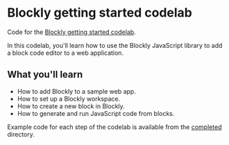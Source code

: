# Blockly getting started codelab

Code for the [Blockly getting started codelab](https://blocklycodelabs.dev/codelabs/getting-started/index.html).

In this codelab, you'll learn how to use the Blockly JavaScript library
to add a block code editor to a web application.

## What you'll learn

* How to add Blockly to a sample web app.
* How to set up a Blockly workspace.
* How to create a new block in Blockly.
* How to generate and run JavaScript code from blocks.

Example code for each step of the codelab is available from
the [completed](complete-code/) directory.
